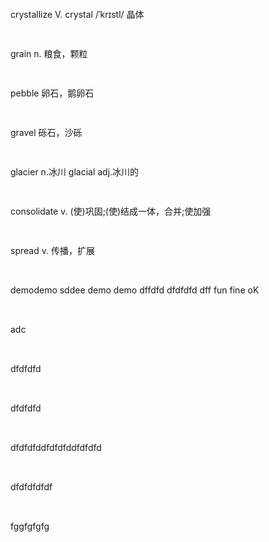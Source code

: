<style>
    p {
        line-height: 3.5;
    }
</style>

crystallize V.
crystal /ˈkrɪstl/ 晶体

grain n. 粮食，颗粒

pebble 卵石，鹅卵石

gravel 砾石，沙砾

glacier n.冰川
glacial adj.冰川的

consolidate v. (使)巩固;(使)结成一体，合并;使加强

spread v. 传播，扩展

demodemo sddee demo demo
dffdfd dfdfdfd dff fun fine oK
<p>adc</p>
<p>dfdfdfd</p>
<p>dfdfdfd</p>
<p>dfdfdfddfdfdfddfdfdfd</p>
<p>dfdfdfdfdf</p>
<p>fggfgfgfg</p>
